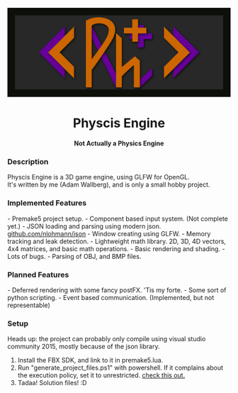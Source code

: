![alt tag](game/data/images/logotype/ph_banner.png)
<h1 align="center">Physcis Engine</h1>
<h4 align="center">Not Actually a Physics Engine</h4>

<h3>Description</h3>
Physcis Engine is a 3D game engine, using GLFW for OpenGL.<br>
It's written by me (Adam Wallberg), and is only a small hobby project.<br>

<h3>Implemented Features</h3> 
  - Premake5 project setup.
  - Component based input system. (Not complete yet.)
  - JSON loading and parsing using modern json. <a href="https://github.com/nlohmann/json">github.com/nlohmann/json</a>
  - Window creating using GLFW.
  - Memory tracking and leak detection.
  - Lightweight math library. 2D, 3D, 4D vectors, 4x4 matrices, and basic math operations.
  - Basic rendering and shading.
  - Lots of bugs.
  - Parsing of OBJ, and BMP files.

<h3>Planned Features</h3>
  - Deferred rendering with some fancy postFX. 'Tis my forte.
  - Some sort of python scripting.
  - Event based communication. (Implemented, but not representable)
  
  
<h3>Setup</h3>
Heads up: the project can probably only compile using visual studio community 2015, mostly because of the json library.

  1. Install the FBX SDK, and link to it in premake5.lua.
  2. Run "generate_project_files.ps1" with powershell. If it complains about the execution policy,
     set it to unrestricted. <a href="https://technet.microsoft.com/en-us/library/ee176961.aspx">check this out.</a>
  3. Tadaa! Solution files! :D
